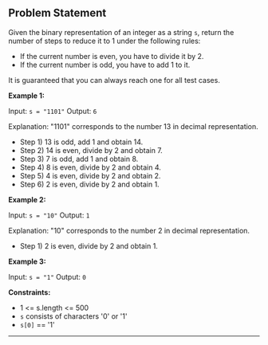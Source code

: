 ## Problem Statement

Given the binary representation of an integer as a string `s`, return the number of steps to reduce it to 1 under the
following rules:

- If the current number is even, you have to divide it by 2.
- If the current number is odd, you have to add 1 to it.

It is guaranteed that you can always reach one for all test cases.

**Example 1:**

Input: `s = "1101"`
Output: `6`

Explanation: "1101" corresponds to the number 13 in decimal representation.

- Step 1) 13 is odd, add 1 and obtain 14.
- Step 2) 14 is even, divide by 2 and obtain 7.
- Step 3) 7 is odd, add 1 and obtain 8.
- Step 4) 8 is even, divide by 2 and obtain 4.
- Step 5) 4 is even, divide by 2 and obtain 2.
- Step 6) 2 is even, divide by 2 and obtain 1.

**Example 2:**

Input: `s = "10"`
Output: `1`

Explanation: "10" corresponds to the number 2 in decimal representation.

- Step 1) 2 is even, divide by 2 and obtain 1.

**Example 3:**

Input: `s = "1"`
Output: `0`

**Constraints:**

- 1 <= s.length <= 500
- `s` consists of characters '0' or '1'
- `s[0]` == '1'

---